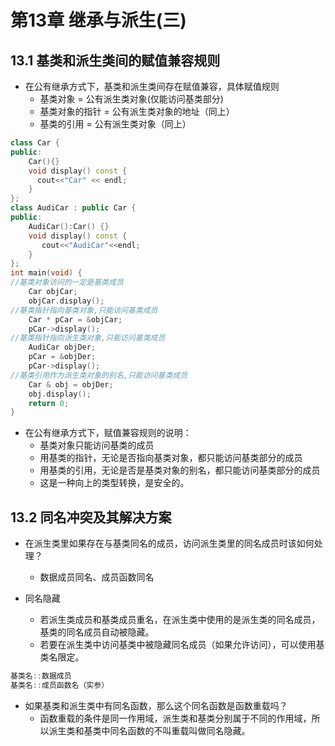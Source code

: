 # 第13章 继承与派生(三)  

## 13.1  基类和派生类间的赋值兼容规则   
- 在公有继承方式下，基类和派生类间存在赋值兼容，具体赋值规则   
	- 基类对象 = 公有派生类对象(仅能访问基类部分)  
	- 基类对象的指针 = 公有派生类对象的地址（同上）  
	- 基类的引用 = 公有派生类对象（同上）  
```C++
class Car {
public:
    Car(){}
    void display() const {
      cout<<"Car" << endl; 
    }
};
class AudiCar : public Car {
public:
    AudiCar():Car() {}
    void display() const {
       cout<<"AudiCar"<<endl; 
    }
}; 
int main(void) {
//基类对象访问的一定是基类成员
    Car objCar;
    objCar.display();
//基类指针指向基类对象,只能访问基类成员
    Car * pCar = &objCar;
    pCar->display();
//基类指针指向派生类对象,只能访问基类成员
    AudiCar objDer;
    pCar = &objDer;
    pCar->display();
//基类引用作为派生类对象的别名,只能访问基类成员
    Car & obj = objDer;
    obj.display();
    return 0; 
}
```

- 在公有继承方式下，赋值兼容规则的说明：   
	- 基类对象只能访问基类的成员  
	- 用基类的指针，无论是否指向基类对象，都只能访问基类部分的成员  
	- 用基类的引用，无论是否是基类对象的别名，都只能访问基类部分的成员  
	- 这是一种向上的类型转换，是安全的。  


## 13.2  同名冲突及其解决方案   
- 在派生类里如果存在与基类同名的成员，访问派生类里的同名成员时该如何处理？  
	- 数据成员同名、成员函数同名  

- 同名隐藏  
	- 若派生类成员和基类成员重名，在派生类中使用的是派生类的同名成员，基类的同名成员自动被隐藏。  
	- 若要在派生类中访问基类中被隐藏同名成员（如果允许访问），可以使用基类名限定。  
```C++
基类名::数据成员
基类名::成员函数名（实参）
```

- 如果基类和派生类中有同名函数，那么这个同名函数是函数重载吗？  
	- 函数重载的条件是同一作用域，派生类和基类分别属于不同的作用域，所以派生类和基类中同名函数的不叫重载叫做同名隐藏。  
 


























